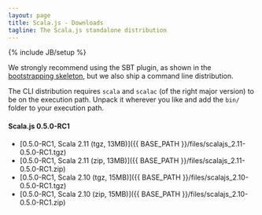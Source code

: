 ```yaml
---
layout: page
title: Scala.js - Downloads
tagline: The Scala.js standalone distribution
---
```

{% include JB/setup %}

We strongly recommend using the SBT plugin, as shown in the [bootstrapping skeleton](https://github.com/sjrd/scala-js-example-app), but we also ship a command line distribution.

The CLI distribution requires `scala` and `scalac` (of the right major version) to be on the execution path. Unpack it wherever you like and add the `bin/` folder to your execution path.

#### Scala.js 0.5.0-RC1
* [0.5.0-RC1, Scala 2.11 (tgz, 13MB)]({{ BASE_PATH }}/files/scalajs_2.11-0.5.0-RC1.tgz)
* [0.5.0-RC1, Scala 2.11 (zip, 13MB)]({{ BASE_PATH }}/files/scalajs_2.11-0.5.0-RC1.zip)
* [0.5.0-RC1, Scala 2.10 (tgz, 15MB)]({{ BASE_PATH }}/files/scalajs_2.10-0.5.0-RC1.tgz)
* [0.5.0-RC1, Scala 2.10 (zip, 15MB)]({{ BASE_PATH }}/files/scalajs_2.10-0.5.0-RC1.zip)

